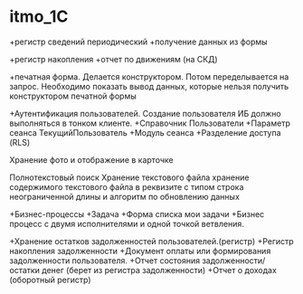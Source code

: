 # itmo_1C

+регистр сведений периодический
  +получение данных из формы

+регистр накопления
  +отчет по движениям (на СКД)

+печатная форма. Делается конструктором. Потом переделывается на запрос. Необходимо показать вывод данных, которые нельзя получить конструктором печатной формы

+Аутентификация пользователей. Создание пользователя ИБ должно выполняться в тонком клиенте.
  +Справочник Пользователи
  +Параметр сеанса ТекущийПользователь
  +Модуль сеанса
  +Разделение доступа (RLS) 

Хранение фото и отображение в карточке

Полнотекстовый поиск
	Хранение текстового файла
	хранение содержимого текстового файла в реквизите с типом строка неограниченной длины и алгоритм по обновлению данных

+Бизнес-процессы
  +Задача 
    +Форма списка мои задачи
  +Бизнес процесс с двумя исполнителями и одной точкой ветвления.

+Хранение остатков задолженностей пользователей.(регистр)
+Регистр накопления задолженности
+Документ оплаты или формирования задолженности пользователя.
+Отчет состояния задолженности/остатки денег (берет из регистра задолженности)
+Отчет о доходах (оборотный регистр)
